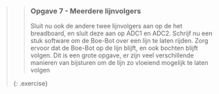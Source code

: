 >> ### Opgave 7 - Meerdere lijnvolgers
>>
>> Sluit nu ook de andere twee lijnvolgers aan op de het breadboard, en sluit deze aan op ADC1 en ADC2. Schrijf nu een stuk software om de Boe-Bot over een lijn te laten rijden. Zorg ervoor dat de Boe-Bot op de lijn blijft, en ook bochten blijft volgen.
Dit is een grote opgave, er zijn veel verschillende manieren van bijsturen om de lijn zo vloeiend mogelijk te laten volgen
>>
>{: .exercise}